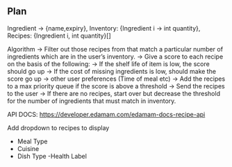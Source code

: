 ## Plan

Ingredient -> {name,expiry},
Inventory: {Ingredient i -> int quantity},
Recipes: {Ingredient i, int quantity}[]

Algorithm
-> Filter out those recipes from that match a particular number of ingredients which are in the user’s inventory.
-> Give a score to each recipe on the basis of the following:
-> If the shelf life of item is low, the score should go up
-> If the cost of missing ingredients is low, should make the score go up
-> other user preferences (Time of meal etc)
-> Add the recipes to a max priority queue if the score is above a threshold
-> Send the recipes to the user
-> If there are no recipes, start over but decrease the threshold for the number of ingredients that must match in inventory.

API DOCS: https://developer.edamam.com/edamam-docs-recipe-api

Add dropdown to recipes to display
- Meal Type
- Cuisine
- Dish Type
-Health Label
